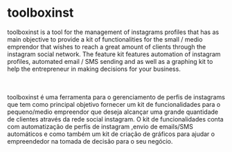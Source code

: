 # toolboxinst

<p>
 toolboxinst is a tool for the management of instagrams profiles that has as main objective to provide a kit of functionalities for the small / medio emprendor that wishes to reach a great amount of clients through the instagram social network. The feature kit features automation of instagram profiles, automated email / SMS sending and as well as a graphing kit to help the entrepreneur in making decisions for your business.
</p>
<br>
<br>
toolboxinst é uma ferramenta para o gerenciamento de perfis de instagrams que tem como principal objetivo fornecer um kit de funcionalidades para o pequeno/medio empreendor que deseja alcançar uma grande quantidade de clientes através da rede social instagram. O kit de funcionalidades conta com automatização de perfis de instagram ,envio de emails/SMS automáticos e como também um kit de criação de gráficos para ajudar o empreendedor na tomada de decisão para o seu negócio.
